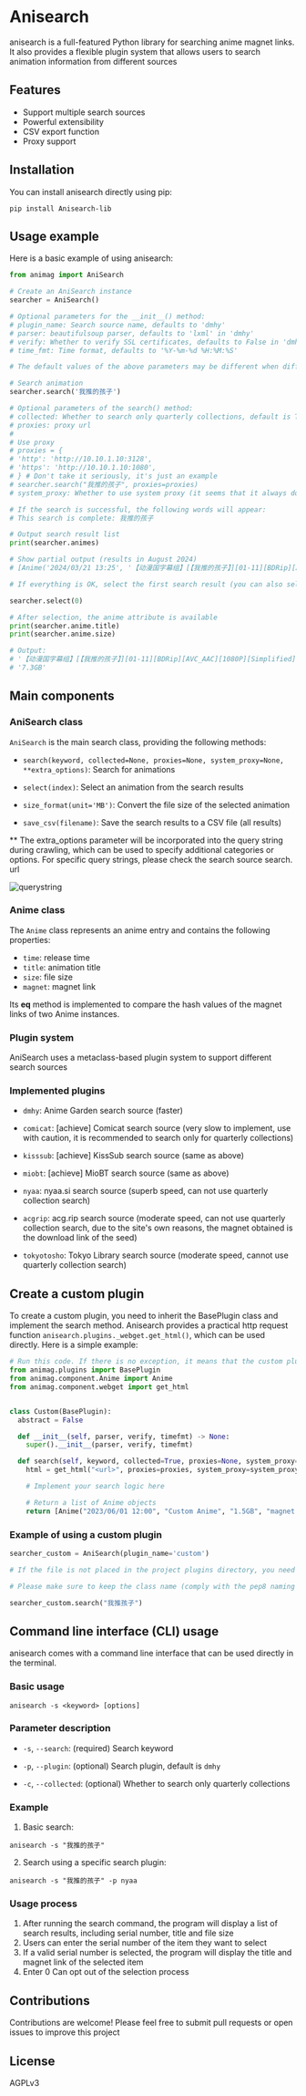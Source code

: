 # Anisearch

anisearch is a full-featured Python library for searching anime magnet links. It also provides a flexible plugin system that allows users to search animation information from different sources

## Features

- Support multiple search sources
- Powerful extensibility
- CSV export function
- Proxy support

## Installation

You can install anisearch directly using pip:

```
pip install Anisearch-lib
```

## Usage example

Here is a basic example of using anisearch:

```python
from animag import AniSearch

# Create an AniSearch instance
searcher = AniSearch()

# Optional parameters for the __init__() method:
# plugin_name: Search source name, defaults to 'dmhy'
# parser: beautifulsoup parser, defaults to 'lxml' in 'dmhy'
# verify: Whether to verify SSL certificates, defaults to False in 'dmhy'
# time_fmt: Time format, defaults to '%Y-%m-%d %H:%M:%S'

# The default values of the above parameters may be different when different plug-ins are selected

# Search animation
searcher.search('我推的孩子')

# Optional parameters of the search() method:
# collected: Whether to search only quarterly collections, default is True
# proxies: proxy url
#
# Use proxy
# proxies = {
# 'http': 'http://10.10.1.10:3128',
# 'https': 'http://10.10.1.10:1080',
# } # Don't take it seriously, it's just an example
# searcher.search("我推的孩子", proxies=proxies)
# system_proxy: Whether to use system proxy (it seems that it always doesn't work)

# If the search is successful, the following words will appear:
# This search is complete: 我推的孩子

# Output search result list
print(searcher.animes)

# Show partial output (results in August 2024)
# [Anime('2024/03/21 13:25', '【动漫国字幕组】[【我推的孩子】][01-11][BDRip][AVC_AAC][1080P][Simplified][MP4]', '7.3GB', 'magnet:?xt=urn:btih:P76PROAB5JRUAPHIST63HGRUOMW7SEWU&dn=&tr=...

# If everything is OK, select the first search result (you can also select others)

searcher.select(0)

# After selection, the anime attribute is available
print(searcher.anime.title)
print(searcher.anime.size)

# Output:
# '【动漫国字幕组】[【我推的孩子】][01-11][BDRip][AVC_AAC][1080P][Simplified][MP4]'
# '7.3GB'
```

## Main components

### AniSearch class

`AniSearch` is the main search class, providing the following methods:

- `search(keyword, collected=None, proxies=None, system_proxy=None, **extra_options)`: Search for animations

- `select(index)`: Select an animation from the search results

- `size_format(unit='MB')`: Convert the file size of the selected animation

- `save_csv(filename)`: Save the search results to a CSV file (all results)

** The extra_options parameter will be incorporated into the query string during crawling, which can be used to specify additional categories or options. For specific query strings, please check the search source search. url

![querystring](https://cdn.mmoe.work/img/url.png)

### Anime class

The `Anime` class represents an anime entry and contains the following properties:

- `time`: release time
- `title`: animation title
- `size`: file size
- `magnet`: magnet link

Its __eq__ method is implemented to compare the hash values ​​of the magnet links of two Anime instances.

### Plugin system

AniSearch uses a metaclass-based plugin system to support different search sources

### Implemented plugins

- `dmhy`: Anime Garden search source (faster)

- `comicat`: [achieve] Comicat search source (very slow to implement, use with caution, it is recommended to search only
  for quarterly collections)

- `kisssub`: [achieve] KissSub search source (same as above)

- `miobt`: [achieve] MioBT search source (same as above)

- `nyaa`: nyaa.si search source (superb speed, can not use quarterly collection search)

- `acgrip`: acg.rip search source (moderate speed, can not use quarterly collection search, due to the site's own reasons, the magnet obtained is the download link of the seed)

- `tokyotosho`: Tokyo Library search source (moderate speed, cannot use quarterly collection search)

## Create a custom plugin
To create a custom plugin, you need to inherit the BasePlugin class and implement the search method. Anisearch provides a practical http request function `anisearch.plugins._webget.get_html()`, which can be used directly. Here is a simple example:

```python
# Run this code. If there is no exception, it means that the custom plug-in is created successfully and has been registered in the plug-in system
from animag.plugins import BasePlugin
from animag.component.Anime import Anime
from animag.component.webget import get_html


class Custom(BasePlugin):
  abstract = False

  def __init__(self, parser, verify, timefmt) -> None:
    super().__init__(parser, verify, timefmt)

  def search(self, keyword, collected=True, proxies=None, system_proxy=False, **extra_options):
    html = get_html("<url>", proxies=proxies, system_proxy=system_proxy, verify=self._verify)

    # Implement your search logic here

    # Return a list of Anime objects
    return [Anime("2023/06/01 12:00", "Custom Anime", "1.5GB", "magnet:?xt=urn:btih:..."), ...]
```

### Example of using a custom plugin

```python
searcher_custom = AniSearch(plugin_name='custom')

# If the file is not placed in the project plugins directory, you need to manually import it to the namespace

# Please make sure to keep the class name (comply with the pep8 naming convention), plugin name, and file name consistent, and the case will be automatically processed

searcher_custom.search("我推孩子")

```

## Command line interface (CLI) usage

anisearch comes with a command line interface that can be used directly in the terminal.

### Basic usage

```
anisearch -s <keyword> [options]
```

### Parameter description

- `-s`, `--search`: (required) Search keyword

- `-p`, `--plugin`: (optional) Search plugin, default is `dmhy`

- `-c`, `--collected`: (optional) Whether to search only quarterly collections

### Example

1. Basic search:

```
anisearch -s "我推的孩子"
```

2. Search using a specific search plugin:

```
anisearch -s "我推的孩子" -p nyaa
```

### Usage process

1. After running the search command, the program will display a list of search results, including serial number, title and file size
2. Users can enter the serial number of the item they want to select
3. If a valid serial number is selected, the program will display the title and magnet link of the selected item
4. Enter 0 Can opt out of the selection process

## Contributions

Contributions are welcome! Please feel free to submit pull requests or open issues to improve this project

## License

AGPLv3